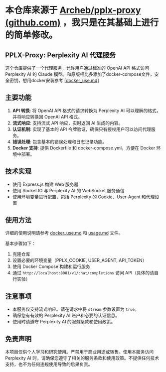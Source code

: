 # 本仓库来源于 [Archeb/pplx-proxy (github.com)](https://github.com/Archeb/pplx-proxy) ，我只是在其基础上进行的简单修改。

## PPLX-Proxy: Perplexity AI 代理服务

这个仓库提供了一个代理服务，允许用户通过标准的 OpenAI API 格式访问 Perplexity AI 的 Claude 模型。和原版相比多添加了docker-compose文件，安全密钥，想用docker安装参考 [[docker_use.md]](https://github.com/h-mygit-f/pplx2api/blob/main/docker_use.md)

## 主要功能

1. **API 转换**: 将 OpenAI API 格式的请求转换为 Perplexity AI 可以理解的格式，并将响应转换回 OpenAI API 格式。
2. **流式响应**: 支持流式 API 响应，实时返回 AI 生成的内容。
3. **认证机制**: 实现了基本的 API 令牌验证，确保只有授权用户可以访问代理服务。
4. **错误处理**: 包含基本的错误处理和日志记录功能。
5. **Docker 支持**: 提供 Dockerfile 和 docker-compose.yml，方便在 Docker 环境中部署。

## 技术实现

- 使用 Express.js 构建 Web 服务器
- 使用 Socket.IO 与 Perplexity AI 的 WebSocket 服务通信
- 使用环境变量进行配置，包括 Perplexity 的 Cookie、User-Agent 和代理设置

## 使用方法

详细的使用说明请参考 [docker_use.md](docker_use.md) 和 [usage.md](usage.md) 文件。

基本步骤如下：

1. 克隆仓库
2. 设置必要的环境变量（PPLX_COOKIE, USER_AGENT, API_TOKEN）
3. 使用 Docker Compose 构建和运行服务
4. 通过 `http://localhost:8081/v1/chat/completions` 访问 API（具体的请自行实验）

## 注意事项

- 本服务仅支持流式响应。请在请求中将 `stream` 参数设置为 `true`。
- 确保您有有效的 Perplexity AI 账户和必要的认证信息。
- 使用时请遵守 Perplexity AI 的服务条款和使用政策。

## 免责声明

本项目仅供个人学习和研究使用。严禁用于商业用途或转售。使用本服务访问 Perplexity AI 时，请确保您遵守了相关的服务条款和使用政策。不提供任何技术支持，也不为任何违规使用导致的后果负责。
